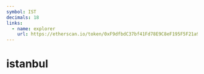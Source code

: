 ```yaml
---
symbol: IST
decimals: 18
links:
  - name: explorer
    url: https://etherscan.io/token/0xF9dfbdC37bf41Fd78E9C8eF195F5F21a9a175401
---
```


# istanbul
